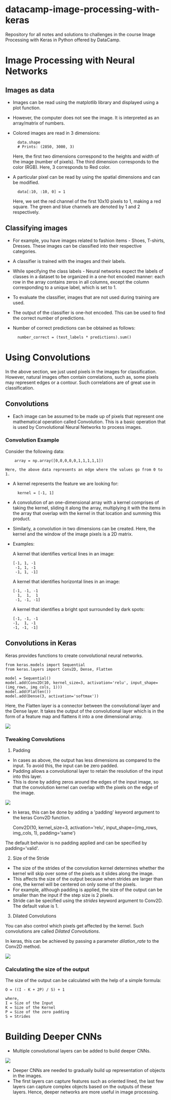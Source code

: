 # datacamp-image-processing-with-keras
Repository for all notes and solutions to challenges in the course Image Processing with Keras in Python offered by DataCamp.

# Image Processing with Neural Networks

## Images as data

* Images can be read using the matplotlib library and displayed using a plot function.
* However, the computer does not see the image. It is interpreted as an array/matrix of numbers.
* Colored images are read in 3 dimensions:

        data.shape
        # Prints: (2850, 3000, 3)
    
    Here, the first two dimensions correspond to the heights and width of the image (number of pixels). The third dimension corresponds to the color (RGB). Here, 3 corresponds to Red color.

* A particular pixel can be read by using the spatial dimensions and can be modified.

        data[:10, :10, 0] = 1

    Here, we set the red channel of the first 10x10 pixels to 1, making a red square. The green and blue channels are denoted by 1 and 2 respectively.

## Classifying images

* For example, you have images related to fashion items - Shoes, T-shirts, Dresses. These images can be classified into their respective categories.
* A classifier is trained with the images and their labels.
* While specifying the class labels - Neural networks expect the labels of classes in a dataset to be organized in a one-hot encoded manner: each row in the array contains zeros in all columns, except the column corresponding to a unique label, which is set to 1.
* To evaluate the classifier, images that are not used during training are used.
* The output of the classifier is one-hot encoded. This can be used to find the correct number of predictions.
* Number of correct predictions can be obtained as follows:

        number_correct = (test_labels * predictions).sum()


# Using Convolutions

In the above section, we just used pixels in the images for classification.
However, natural images often contain correlations, such as, some pixels may represent edges or a contour. Such correlations are of great use in classification.

## Convolutions

* Each image can be assumed to be made up of pixels that represent one mathematical operation called Convolution. This is a basic operation that is used by Convolutional Neural Networks to process images.

### Convolution Example

Consider the following data:

        array = np.array([0,0,0,0,0,1,1,1,1,1])

    Here, the above data represents an edge where the values go from 0 to 1.

* A kernel represents the feature we are looking for:

        kernel = [-1, 1]

* A convolution of an one-dimensional array with a kernel comprises of taking the kernel, sliding it along the array, multiplying it with the items in the array that overlap with the kernel in that location and summing this product.

* Similarly, a convolution in two dimensions can be created. Here, the kernel and the window of the image pixels is a 2D matrix.

* Examples:

    A kernel that identifies vertical lines in an image:
    ```
    [-1, 1, -1
     -1, 1, -1
     -1, 1, -1]
    ```

    A kernel that identifies horizontal lines in an image:
    ```
    [-1, -1, -1
      1,  1,  1
     -1, -1, -1]
    ```

    A kernel that identifies a bright spot surrounded by dark spots:
     ```
    [-1, -1, -1
     -1,  1, -1
     -1, -1, -1]
    ```

## Convolutions in Keras

Keras provides functions to create convolutional neural networks.

    from keras.models import Sequential
    from keras.layers import Conv2D, Dense, Flatten
    
    model = Sequential()
    model.add(Conv2D(10, kernel_size=3, activation='relu', input_shape=(img_rows, img_cols, 1)))
    model.add(Flatten())
    model.add(Dense(3, activation='softmax'))

Here, the Flatten layer is a connector between the convolutional layer and the Dense layer. It takes the output of the convolutional layer which is in the form of a feature map and flattens it into a one dimensional array.

![](images/cnn.PNG)

### Tweaking Convolutions

1. Padding

* In cases as above, the output has less dimensions as compared to the input. To avoid this, the input can be zero padded.
* Padding allows a convolutional layer to retain the resolution of the input into this layer.
* This is done by adding zeros around the edges of the input image, so that the convolution kernel can overlap with the pixels on the edge of the image.

![](images/zero_pad.PNG)

* In keras, this can be done by adding a 'padding' keyword argument to the keras Conv2D function.

    Conv2D(10, kernel_size=3, activation='relu', input_shape=(img_rows, img_cols, 1), padding='same')

The default behavior is no padding applied and can be specified by padding='valid'.

2. Size of the Stride

* The size of the strides of the convolution kernel determines whether the kernel will skip over some of the pixels as it slides along the image.
* This affects the size of the output because when strides are larger than one, the kernel will be centered on only some of the pixels.
* For example, although padding is applied, the size of the output can be smaller than the input if the step size is 2 pixels.
* Stride can be specified using the *strides* keyword argument to Conv2D. The default value is 1.

3. Dilated Convolutions

You can also control which pixels get affected by the kernel. Such convolutions are called *Dilated Convolutions*.

In keras, this can be achieved by passing a parameter *dilation_rate* to the Conv2D method.

![](images/dilated_cnn.PNG)

### Calculating the size of the output

The size of the output can be calculated with the help of a simple formula:

    O = ((I - K + 2P) / S) + 1

    where,
    I = Size of the Input
    K = Size of the Kernel
    P = Size of the zero padding
    S = Strides

# Building Deeper CNNs

* Multiple convolutional layers can be added to build deeper CNNs.

![](images/deep_cnn.PNG)

* Deeper CNNs are needed to gradually build up representation of objects in the images.
* The first layers can capture features such as oriented lined, the last few layers can capture complex objects based on the outputs of these layers. Hence, deeper networks are more useful in image processing.


